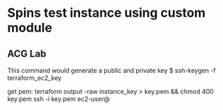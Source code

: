 # Spins test instance using custom module
## ACG Lab

This command would generate a public and private key
$ ssh-keygen -f terraform_ec2_key

get pem: terraform output -raw instance_key > key.pem && chmod 400 key.pem 
ssh -i key.pem ec2-user@<IP addr>